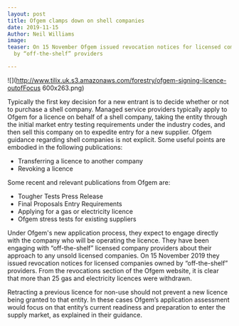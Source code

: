 ```yaml
---
layout: post
title: Ofgem clamps down on shell companies
date: 2019-11-15
Author: Neil Williams
image: 
teaser: On 15 November Ofgem issued revocation notices for licensed companies owned
  by “off-the-shelf” providers

---
```

![](http://www.tilix.uk.s3.amazonaws.com/forestry/ofgem-signing-licence-outofFocus 600x263.png)

Typically the first key decision for a new entrant is to decide whether or not to purchase a shell company. Managed service providers typically apply to Ofgem for a licence on behalf of a shell company, taking the entity through the initial market entry testing requirements under the industry codes, and then sell this company on to expedite entry for a new supplier. Ofgem guidance regarding shell companies is not explicit. Some useful points are embodied in the following publications:

* Transferring a licence to another company
* Revoking a licence

Some recent and relevant publications from Ofgem are:

* Tougher Tests Press Release
* Final Proposals Entry Requirements
* Applying for a gas or electricity licence
* Ofgem stress tests for existing suppliers

Under Ofgem's new application process, they expect to engage directly with the company who will be operating the licence. They have been engaging with “off-the-shelf” licensed company providers about their approach to any unsold licensed companies. On 15 November 2019 they issued revocation notices for licensed companies owned by “off-the-shelf” providers. From the revocations section of the Ofgem website, it is clear that more than 25 gas and electricity licences were withdrawn.

Retracting a previous licence for non-use should not prevent a new licence being granted to that entity. In these cases Ofgem’s application assessment would focus on that entity’s current readiness and preparation to enter the supply market, as explained in their guidance.
